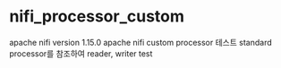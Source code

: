 # nifi_processor_custom
 apache nifi version 1.15.0
 apache nifi custom processor 테스트
 standard processor를 참조하여 reader, writer test 
